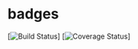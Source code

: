 # badges
[![Build Status](https://travis-ci.org/BerkowitzMax/csprag-hw8-adv.svg?branch=master)]
[![Coverage Status](https://coveralls.io/repos/github/BerkowitzMax/csprag-hw8-adv/badge.svg?branch=master)]
